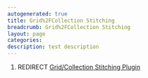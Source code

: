```yaml
---
autogenerated: true
title: Grid%2FCollection Stitching
breadcrumb: Grid%2FCollection Stitching
layout: page
categories: 
description: test description
---
```


1.  REDIRECT [Grid/Collection Stitching Plugin](Grid/Collection_Stitching_Plugin )
